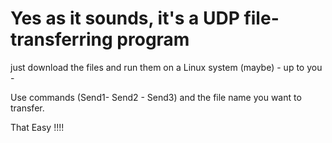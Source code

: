 # Yes as it sounds, it's a UDP file-transferring program 

 just download the files and run them on a Linux system (maybe) - up to you -

 Use commands (Send1- Send2 - Send3) and the file name you want to transfer.

That Easy !!!!
